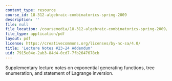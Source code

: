 ```yaml
---
content_type: resource
course_id: 18-312-algebraic-combinatorics-spring-2009
description: ''
file: null
file_location: /coursemedia/18-312-algebraic-combinatorics-spring-2009/7915e04e2ab384d40cd77fb2647678cb_MIT18_312S09_lec22_ExpGen.pdf
file_type: application/pdf
layout: pdf
license: https://creativecommons.org/licenses/by-nc-sa/4.0/
title: 'Lecture Notes #23-24 Addendum'
uid: 7915e04e-2ab3-84d4-0cd7-7fb2647678cb
---
```

Supplementary lecture notes on exponential generating functions, tree enumeration, and statement of Lagrange inversion.